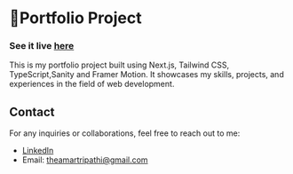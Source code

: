 # 🚀Portfolio Project

### See it live [here](https://amartripathi.vercel.app/)

This is my portfolio project built using Next.js, Tailwind CSS, TypeScript,Sanity and Framer Motion. It showcases my skills, projects, and experiences in the field of web development.

## Contact

For any inquiries or collaborations, feel free to reach out to me:

- [LinkedIn](https://www.linkedin.com/in/amar-tripathi)
- Email: theamartripathi@gmail.com

